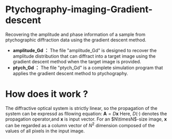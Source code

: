 # Ptychography-imaging-Gradient-descent
Recovering the amplitude and phase information of a sample from ptychographic diffraction data using the gradient descent method.
- **amplitude_Gd ：** The file "amplitude_Gd" is designed to recover the amplitude distribution that can diffract into a target image using the gradient descent method when the target image is provided.
- **ptych_Gd ：** The file "ptych_Gd" is a complete simulation program that applies the gradient descent method to ptychography.

# How does it work ?
The diffractive optical system is strictly linear, so the propagation of the system can be expressd as fllowing equation:
$\mathbf{A}=D\mathbf{x}$
Here, $D(\cdot)$ denotes the propagation operator,and $\mathbf{x}$ is input vector. For an $N\timesN$-size image, $\mathbf{x}$ can be regarded as a column vector of $N^2$ dimension composed of the values of all pixels in the input image.

